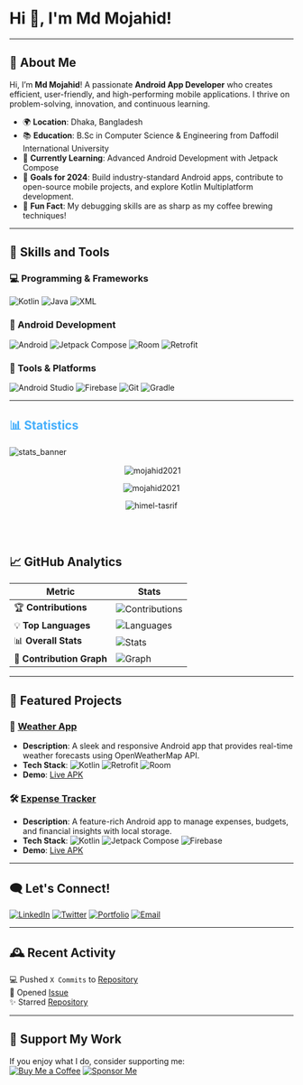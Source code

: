 # Hi 👋, I'm Md Mojahid!

<!-- ![Profile Banner](https://yourbannerlink.com/banner.png) -->

---

## 🎯 About Me
Hi, I’m **Md Mojahid**! A passionate **Android App Developer** who creates efficient, user-friendly, and high-performing mobile applications. I thrive on problem-solving, innovation, and continuous learning.

- 🌍 **Location**: Dhaka, Bangladesh  
- 📚 **Education**: B.Sc in Computer Science & Engineering from Daffodil International University  
- 🧠 **Currently Learning**: Advanced Android Development with Jetpack Compose  
- 🚀 **Goals for 2024**: Build industry-standard Android apps, contribute to open-source mobile projects, and explore Kotlin Multiplatform development.  
- 🥂 **Fun Fact**: My debugging skills are as sharp as my coffee brewing techniques!

---

## 💼 Skills and Tools

### 💻 Programming & Frameworks
![Kotlin](https://img.shields.io/badge/-Kotlin-7F52FF?logo=kotlin&logoColor=white&style=flat-square)
![Java](https://img.shields.io/badge/-Java-007396?logo=java&logoColor=white&style=flat-square)
![XML](https://img.shields.io/badge/-XML-8C8C8C?style=flat-square)

### 📱 Android Development
![Android](https://img.shields.io/badge/-Android-3DDC84?logo=android&logoColor=white&style=flat-square)
![Jetpack Compose](https://img.shields.io/badge/-Jetpack%20Compose-4285F4?logo=android&logoColor=white&style=flat-square)
![Room](https://img.shields.io/badge/-Room-FF5733?logo=sqlite&logoColor=white&style=flat-square)
![Retrofit](https://img.shields.io/badge/-Retrofit-009688?logo=android&logoColor=white&style=flat-square)

### 🔧 Tools & Platforms
![Android Studio](https://img.shields.io/badge/-Android%20Studio-3DDC84?logo=androidstudio&logoColor=white&style=flat-square)
![Firebase](https://img.shields.io/badge/-Firebase-FFCA28?logo=firebase&logoColor=white&style=flat-square)
![Git](https://img.shields.io/badge/-Git-F05032?logo=git&logoColor=white&style=flat-square)
![Gradle](https://img.shields.io/badge/-Gradle-02303A?logo=gradle&logoColor=white&style=flat-square)

---
<h2 style="color: #44AEFB">📊 Statistics</h2>

![stats_banner](https://user-images.githubusercontent.com/78341798/194534778-d662496c-ae00-4e8d-ae9b-b90912054e7f.gif)

<div class="stats" align="center">

<p>&nbsp;<img align="center" src="https://github-readme-stats.vercel.app/api?username=mojahid2021&show_icons=true&theme=algolia&border_radius=20&locale=en" alt="mojahid2021" /></p>

<p><img align="center" src="https://github-readme-streak-stats.herokuapp.com/?user=mojahid2021&theme=algolia&border_radius=20&" alt="mojahid2021" /></p>
<!---
<p><img align="center" src="https://streak-stats.demolab.com/?user=himel-tasrif&theme=algolia&border_radius=20&" alt="himel-tasrif" /></p>
--->

<p><img align="center" src="https://github-readme-stats.vercel.app/api/top-langs?username=himel-tasrif&show_icons=true&theme=algolia&border_radius=20&locale=en&layout=compact&card_width=400" alt="himel-tasrif" /></p>
</div>
<br>
<br>


## 📈 GitHub Analytics

| Metric                       | Stats                                   |
|------------------------------|-----------------------------------------|
| 🏆 **Contributions**         | ![Contributions](https://github-readme-streak-stats.herokuapp.com/?user=mojahid2021&theme=radical) |
| 💡 **Top Languages**         | ![Languages](https://github-readme-stats.vercel.app/api/top-langs/?username=mojahid2021&layout=compact&theme=radical) |
| 📊 **Overall Stats**         | ![Stats](https://github-readme-stats.vercel.app/api?username=mojahid2021&show_icons=true&theme=radical) |
| 🚀 **Contribution Graph**    | ![Graph](https://github-readme-activity-graph.cyclic.app/graph?username=mojahid2021&theme=radical) |

---

## 🌟 Featured Projects

### 🚀 [**Weather App**](https://github.com/mojahid2021/weather-app)
- **Description**: A sleek and responsive Android app that provides real-time weather forecasts using OpenWeatherMap API.  
- **Tech Stack**: ![Kotlin](https://img.shields.io/badge/-Kotlin-7F52FF?logo=kotlin&logoColor=white&style=flat-square) ![Retrofit](https://img.shields.io/badge/-Retrofit-009688?logo=android&logoColor=white&style=flat-square) ![Room](https://img.shields.io/badge/-Room-FF5733?logo=sqlite&logoColor=white&style=flat-square)  
- **Demo**: [Live APK](https://yourapkdemo.com)

### 🛠️ [**Expense Tracker**](https://github.com/mojahid2021/expense-tracker)
- **Description**: A feature-rich Android app to manage expenses, budgets, and financial insights with local storage.  
- **Tech Stack**: ![Kotlin](https://img.shields.io/badge/-Kotlin-7F52FF?logo=kotlin&logoColor=white&style=flat-square) ![Jetpack Compose](https://img.shields.io/badge/-Jetpack%20Compose-4285F4?logo=android&logoColor=white&style=flat-square) ![Firebase](https://img.shields.io/badge/-Firebase-FFCA28?logo=firebase&logoColor=white&style=flat-square)  
- **Demo**: [Live APK](https://yourapkdemo.com)

---

## 🗨️ Let's Connect!
[![LinkedIn](https://img.shields.io/badge/-LinkedIn-0A66C2?logo=linkedin&logoColor=white&style=flat-square)](https://linkedin.com/in/mojahid2021)
[![Twitter](https://img.shields.io/badge/-Twitter-1DA1F2?logo=twitter&logoColor=white&style=flat-square)](https://twitter.com/mojahid2021)
[![Portfolio](https://img.shields.io/badge/-Portfolio-FFA500?logo=firefox&logoColor=white&style=flat-square)](https://yourportfolio.com)
[![Email](https://img.shields.io/badge/-Email-D14836?logo=gmail&logoColor=white&style=flat-square)](mailto:mojahidul.islam@example.com)

---

## 🕰️ Recent Activity
💻 Pushed `X Commits` to [Repository](https://github.com/mojahid2021/repo)  
📃 Opened [Issue](https://github.com/mojahid2021/repo/issues/1)  
✨ Starred [Repository](https://github.com/username/repo)  

---

## 💖 Support My Work
If you enjoy what I do, consider supporting me:  
[![Buy Me a Coffee](https://img.shields.io/badge/-Buy%20Me%20a%20Coffee-FF813F?logo=buymeacoffee&logoColor=white&style=flat-square)](https://www.buymeacoffee.com/mojahid2021)
[![Sponsor Me](https://img.shields.io/badge/-Sponsor-0A66C2?logo=githubsponsors&logoColor=white&style=flat-square)](https://github.com/sponsors/mojahid2021)
